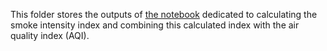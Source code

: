 This folder stores the outputs of [the notebook](../code/combining_distance_and_aqi.ipynb) dedicated to calculating the smoke intensity index and combining this calculated index with the air quality index (AQI).
